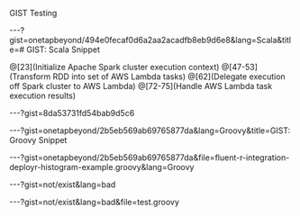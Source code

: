 GIST Testing

---?gist=onetapbeyond/494e0fecaf0d6a2aa2acadfb8eb9d6e8&lang=Scala&title=# GIST: Scala Snippet

@[23](Initialize Apache Spark cluster execution context)
@[47-53](Transform RDD into set of AWS Lambda tasks)
@[62](Delegate execution off Spark cluster to AWS Lambda)
@[72-75](Handle AWS Lambda task execution results)

---?gist=8da53731fd54bab9d5c6

---?gist=onetapbeyond/2b5eb569ab69765877da&lang=Groovy&title=GIST: Groovy Snippet

---?gist=onetapbeyond/2b5eb569ab69765877da&file=fluent-r-integration-deployr-histogram-example.groovy&lang=Groovy

---?gist=not/exist&lang=bad

---?gist=not/exist&lang=bad&file=test.groovy

